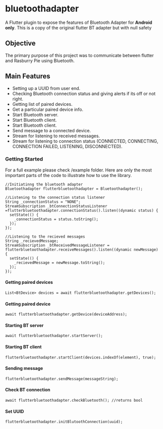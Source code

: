 # bluetoothadapter

A Flutter plugin to expose the features of Bluetooth Adapter for **Android only**. This is a copy of the original flutter BT adapter but with null safety

## Objective

The primary purpose of this project was to communicate between flutter and Rasburry Pie using Bluetooth.

## Main Features
- Setting up a UUID from user end.
- Checking Bluetooth connection status and giving alerts if its off or not right.
- Getting list of paired devices.
- Get a particular paired device info.
- Start Bluetooth server.
- Start Bluetooth client.
- Start Bluetooth client.
- Send message to a connected device.
- Stream for listening to received messages.
- Stream for listening to connection status (CONNECTED, CONNECTING, CONNECTION FAILED, LISTENING, DISCONNECTED).

### Getting Started

For a full example please check /example folder. Here are only the most important parts of the code to illustrate how to use the library.

    //Initiatinng the bluetooth adapter
    Bluetoothadapter flutterbluetoothadapter = Bluetoothadapter();

	//Listening to the connection status listener
	String _connectionStatus = "NONE";
    StreamSubscription _btConnectionStatusListener =flutterbluetoothadapter.connectionStatus().listen((dynamic status) {
      setState(() {
        _connectionStatus = status.toString();
      });
    });

	//Listening to the recieved messages
	String _recievedMessage;
    StreamSubscription _btReceivedMessageListener = flutterbluetoothadapter.receiveMessages().listen((dynamic newMessage) {
      setState(() {
        _recievedMessage = newMessage.toString();
      });
    });

#### Getting paired devices

    List<BtDevice> devices = await flutterbluetoothadapter.getDevices();

#### Getting paired device

    await flutterbluetoothadapter.getDevice(deviceAddress);

#### Starting BT server

    await flutterbluetoothadapter.startServer();

#### Starting BT client

    flutterbluetoothadapter.startClient(devices.indexOf(element), true);

#### Sending message

    flutterbluetoothadapter.sendMessage(messageString);

#### Check BT connection
	await flutterbluetoothadapter.checkBluetooth(); //returns bool

#### Set UUID
	flutterbluetoothadapter.initBlutoothConnection(uuid);

